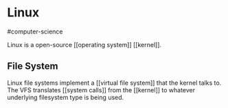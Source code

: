 # Linux
#computer-science 

Linux is a open-source [[operating system]] [[kernel]].

## File System

Linux file systems implement a [[virtual file system]] that the kernel talks to. The VFS translates [[system calls]] from the [[kernel]] to whatever underlying filesystem type is being used.